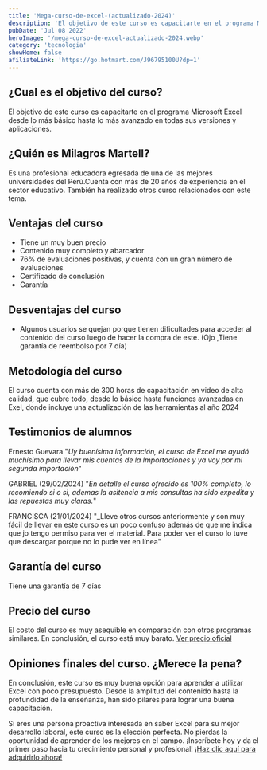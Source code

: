 ```yaml
---
title: 'Mega-curso-de-excel-(actualizado-2024)'
description: 'El objetivo de este curso es capacitarte en el programa Microsoft Excel desde lo más básico hasta lo más avanzado en todas sus versiones y aplicaciones.'
pubDate: 'Jul 08 2022'
heroImage: '/mega-curso-de-excel-actualizado-2024.webp'
category: 'tecnologia'
showHome: false
afiliateLink: 'https://go.hotmart.com/J96795100U?dp=1'
---
```

## ¿Cual es el objetivo del curso?

El objetivo de este curso es capacitarte en el programa Microsoft Excel desde lo más básico hasta lo más avanzado en todas sus versiones y aplicaciones.

## ¿Quién es Milagros Martell?

Es una profesional educadora egresada de una de las mejores universidades del Perú.Cuenta con más de 20 años de experiencia en el sector educativo. También ha realizado otros curso relacionados con este tema.

## Ventajas del curso

* Tiene un muy buen precio
* Contenido muy completo y abarcador
* 76% de evaluaciones positivas, y cuenta con un gran número de evaluaciones
* Certificado de conclusión
* Garantía
  
## Desventajas del curso

* Algunos usuarios se quejan porque tienen dificultades para acceder al contenido del curso luego de hacer la compra de este. (Ojo ,Tiene garantía de reembolso por 7 día)

## Metodología del curso

El curso cuenta con más de 300 horas de capacitación en video de alta calidad, que cubre todo, desde lo básico hasta funciones avanzadas en Exel, donde incluye una actualización de las herramientas al año 2024

## Testimonios de alumnos

Ernesto Guevara "_Uy buenísima información, el curso de Excel me ayudó muchísimo para llevar mis cuentas de la Importaciones y ya voy por mi segunda importación_"

GABRIEL (29/02/2024) "_En detalle el curso ofrecido es 100% completo, lo recomiendo si o si, ademas la asitencia a mis consultas ha sido expedita y las repuestas muy claras._"

FRANCISCA (21/01/2024) "_Lleve otros cursos anteriormente y son muy fácil de llevar en este curso es un poco confuso además de que me indica que jo tengo permiso para ver el material. Para poder ver el curso lo tuve que descargar porque no lo pude ver en línea"

## Garantía del curso

Tiene una garantía de 7 días

## Precio del curso

El costo del curso es muy asequible en comparación con otros programas similares. En conclusión, el curso está muy barato. [Ver precio oficial](https://go.hotmart.com/J96795100U?dp=1)

## Opiniones finales del curso. ¿Merece la pena?

En conclusión, este curso es muy buena opción para aprender a utilizar Excel con poco presupuesto. Desde la amplitud del contenido hasta la profundidad de la enseñanza, han sido pilares para lograr una buena capacitación.

Si eres una persona proactiva interesada en saber Excel para su mejor desarrollo laboral, este curso es la elección perfecta. No pierdas la oportunidad de aprender de los mejores en el campo. ¡Inscríbete hoy y da el primer paso hacia tu crecimiento personal y profesional! [¡Haz clic aquí para adquirirlo ahora!](https://go.hotmart.com/J96795100U?dp=1)
